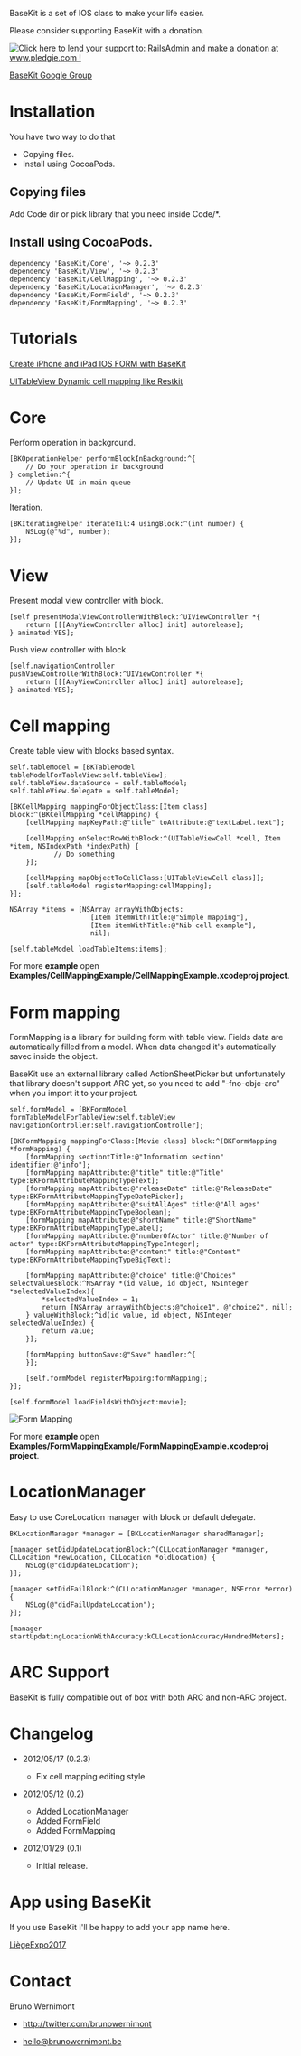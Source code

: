 BaseKit is a set of IOS class to make your life easier.

Please consider supporting BaseKit with a donation.

[![Click here to lend your support to: RailsAdmin and make a donation at www.pledgie.com !](https://www.pledgie.com/campaigns/17480.png?skin_name=chrome)](http://www.pledgie.com/campaigns/17480)

[BaseKit Google Group](https://groups.google.com/group/basekit)

# Installation

You have two way to do that

* Copying files.
* Install using CocoaPods.

## Copying files

Add Code dir or pick library that you need inside Code/*.

## Install using CocoaPods.

    dependency 'BaseKit/Core', '~> 0.2.3'
    dependency 'BaseKit/View', '~> 0.2.3'
    dependency 'BaseKit/CellMapping', '~> 0.2.3'
    dependency 'BaseKit/LocationManager', '~> 0.2.3'
    dependency 'BaseKit/FormField', '~> 0.2.3'
    dependency 'BaseKit/FormMapping', '~> 0.2.3'

# Tutorials

[Create iPhone and iPad IOS FORM with BaseKit](http://blog.brunowernimont.be/2012/05/12/create_ios_form_easily_with_basekit.html)

[UITableView Dynamic cell mapping like Restkit](http://blog.brunowernimont.be/2012/01/08_uitableview_dynamic_cell_mapping_like_restkit.html)

# Core

Perform operation in background.

	[BKOperationHelper performBlockInBackground:^{
        // Do your operation in background
    } completion:^{
        // Update UI in main queue
    }];

Iteration.

	[BKIteratingHelper iterateTil:4 usingBlock:^(int number) {
        NSLog(@"%d", number);
    }];

# View

Present modal view controller with block.

    [self presentModalViewControllerWithBlock:^UIViewController *{
     	return [[[AnyViewController alloc] init] autorelease];
	} animated:YES];

Push view controller with block.

	[self.navigationController pushViewControllerWithBlock:^UIViewController *{
        return [[[AnyViewController alloc] init] autorelease];
    } animated:YES];

# Cell mapping

Create table view with blocks based syntax.

	self.tableModel = [BKTableModel tableModelForTableView:self.tableView];
	self.tableView.dataSource = self.tableModel;
	self.tableView.delegate = self.tableModel;

    [BKCellMapping mappingForObjectClass:[Item class] block:^(BKCellMapping *cellMapping) {
        [cellMapping mapKeyPath:@"title" toAttribute:@"textLabel.text"];

        [cellMapping onSelectRowWithBlock:^(UITableViewCell *cell, Item *item, NSIndexPath *indexPath) {
	           // Do something
        }];

        [cellMapping mapObjectToCellClass:[UITableViewCell class]];
        [self.tableModel registerMapping:cellMapping];
    }];

	NSArray *items = [NSArray arrayWithObjects:
                      	[Item itemWithTitle:@"Simple mapping"],
                      	[Item itemWithTitle:@"Nib cell example"],
                        nil];
    
	[self.tableModel loadTableItems:items];

For more **example** open **Examples/CellMappingExample/CellMappingExample.xcodeproj project**.

# Form mapping

FormMapping is a library for building form with table view. Fields data are automatically filled from a model. When data changed it's automatically savec inside the object.

BaseKit use an external library called ActionSheetPicker but unfortunately that library doesn't support ARC yet, so you need to add "-fno-objc-arc" when you import it to your project.

	self.formModel = [BKFormModel formTableModelForTableView:self.tableView navigationController:self.navigationController];
    
    [BKFormMapping mappingForClass:[Movie class] block:^(BKFormMapping *formMapping) {
        [formMapping sectiontTitle:@"Information section" identifier:@"info"];
        [formMapping mapAttribute:@"title" title:@"Title" type:BKFormAttributeMappingTypeText];
        [formMapping mapAttribute:@"releaseDate" title:@"ReleaseDate" type:BKFormAttributeMappingTypeDatePicker];
        [formMapping mapAttribute:@"suitAllAges" title:@"All ages" type:BKFormAttributeMappingTypeBoolean];
        [formMapping mapAttribute:@"shortName" title:@"ShortName" type:BKFormAttributeMappingTypeLabel];
        [formMapping mapAttribute:@"numberOfActor" title:@"Number of actor" type:BKFormAttributeMappingTypeInteger];
        [formMapping mapAttribute:@"content" title:@"Content" type:BKFormAttributeMappingTypeBigText];
        
        [formMapping mapAttribute:@"choice" title:@"Choices" selectValuesBlock:^NSArray *(id value, id object, NSInteger *selectedValueIndex){
            *selectedValueIndex = 1;
            return [NSArray arrayWithObjects:@"choice1", @"choice2", nil];
        } valueWithBlock:^id(id value, id object, NSInteger selectedValueIndex) {
            return value;
        }];
        
        [formMapping buttonSave:@"Save" handler:^{
        }];
        
        [self.formModel registerMapping:formMapping];
    }];
    
    [self.formModel loadFieldsWithObject:movie];

![Form Mapping](https://github.com/brunow/BaseKit/raw/master/form-mapping.png)

For more **example** open **Examples/FormMappingExample/FormMappingExample.xcodeproj project**.

# LocationManager

Easy to use CoreLocation manager with block or default delegate.

    BKLocationManager *manager = [BKLocationManager sharedManager];
    
    [manager setDidUpdateLocationBlock:^(CLLocationManager *manager, CLLocation *newLocation, CLLocation *oldLocation) {
        NSLog(@"didUpdateLocation");
    }];
    
    [manager setDidFailBlock:^(CLLocationManager *manager, NSError *error) {
        NSLog(@"didFailUpdateLocation");
    }];
    
    [manager startUpdatingLocationWithAccuracy:kCLLocationAccuracyHundredMeters];


# ARC Support

BaseKit is fully compatible out of box with both ARC and non-ARC project.

# Changelog

- 2012/05/17 (0.2.3)
	- Fix cell mapping editing style

- 2012/05/12 (0.2)
	- Added LocationManager
	- Added FormField
	- Added FormMapping

- 2012/01/29 (0.1)
	- Initial release.

# App using BaseKit

If you use BaseKit I'll be happy to add your app name here.

[LiègeExpo2017](http://itunes.apple.com/fr/app/liege-expo-2017/id505451794?mt=8)

# Contact

Bruno Wernimont

- http://twitter.com/brunowernimont

- hello@brunowernimont.be
